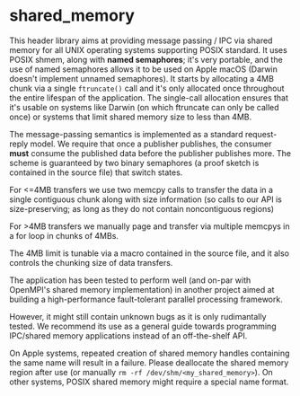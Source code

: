# shared_memory
This header library aims at providing message passing / IPC via shared memory for all UNIX operating systems
supporting POSIX standard. It uses POSIX shmem, along with **named semaphores**; it's very portable, and the
use of named semaphores allows it to be used on Apple macOS (Darwin doesn't implement unnamed semaphores).
It starts by allocating a 4MB chunk via a single `ftruncate()` call and it's only allocated once throughout
the entire lifespan of the application. The single-call allocation ensures that it's usable on systems like
Darwin (on which ftruncate can only be called once) or systems that limit shared memory size to less than
4MB.

The message-passing semantics is implemented as a standard request-reply model. We require that once a publisher
publishes, the consumer **must** consume the published data before the publisher publishes more. The scheme is
guaranteed by two binary semaphores (a proof sketch is contained in the source file) that switch states.

For <=4MB transfers we use two memcpy calls to transfer the data in a single contiguous chunk along with size
information (so calls to our API is size-preserving; as long as they do not contain noncontiguous regions)

For >4MB transfers we manually page and transfer via multiple memcpys in a for loop in chunks of 4MBs. 

The 4MB limit is tunable via a macro contained in the source file, and it also controls the chunking size
of data transfers.

The application has been tested to perform well (and on-par with OpenMPI's shared memory implementation) in another
project aimed at building a high-performance fault-tolerant parallel processing framework.

However, it might still contain unknown bugs as it is only rudimantally tested. We recommend its use as a general
guide towards programming IPC/shared memory applications instead of an off-the-shelf API.

On Apple systems, repeated creation of shared memory handles containing the same name will result in a failure.
Please deallocate the shared memory region after use (or manually `rm -rf /dev/shm/<my_shared_memory>`).
On other systems, POSIX shared memory might require a special name format.
